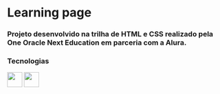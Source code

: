 # Learning page

### Projeto desenvolvido na trilha de HTML e CSS realizado pela One Oracle Next Education em parceria com a Alura. 

### Tecnologias

<code><img height="35" src="https://cdn.jsdelivr.net/gh/devicons/devicon/icons/html5/html5-original.svg"></code>
<code><img height="35" src="https://cdn.jsdelivr.net/gh/devicons/devicon/icons/css3/css3-original.svg"></code>


